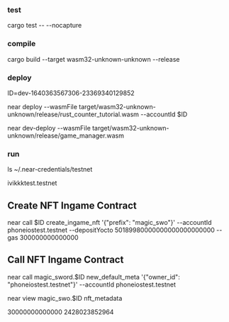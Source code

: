 ### test

cargo test -- --nocapture

### compile

cargo build --target wasm32-unknown-unknown --release

### deploy

ID=dev-1640363567306-23369340129852

near deploy --wasmFile target/wasm32-unknown-unknown/release/rust_counter_tutorial.wasm --accountId $ID

near dev-deploy --wasmFile target/wasm32-unknown-unknown/release/game_manager.wasm

### run

ls ~/.near-credentials/testnet

ivikkktest.testnet

## Create NFT Ingame Contract

near call $ID create_ingame_nft '{"prefix": "magic_swo"}' --accountId phoneiostest.testnet --depositYocto 50189980000000000000000000 --gas 300000000000000

## Call NFT Ingame Contract

near call magic_sword.$ID new_default_meta '{"owner_id": "phoneiostest.testnet"}' --accountId phoneiostest.testnet

near view magic_swo.$ID nft_metadata

30000000000000
2428023852964
